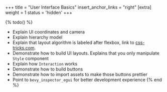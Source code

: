 +++
title = "User Interface Basics"
insert_anchor_links = "right"
[extra]
weight = 1
status = 'hidden'
+++

{% todo() %}

* Explain UI coordinates and camera
* Explain hierarchy model
* Explain that layout algorithm is labeled after flexbox, link to [css-tricks.com](https://css-tricks.com/snippets/css/a-guide-to-flexbox/#flexbox-properties).
* Demonstrate how to build UI layouts. Explains that you only manipulate `Style` component
* Explain how `Interaction` works
* Demonstrate how to build buttons
* Demonstrate how to import assets to make those buttons prettier
* Point to `bevy_inspector_egui` for better development experience
{% end %}
